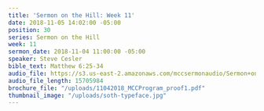 ```yaml
---
title: 'Sermon on the Hill: Week 11'
date: 2018-11-05 14:02:00 -05:00
position: 30
series: Sermon on the Hill
week: 11
sermon_date: 2018-11-04 11:00:00 -05:00
speaker: Steve Cesler
bible_text: Matthew 6:25-34
audio_file: https://s3.us-east-2.amazonaws.com/mccsermonaudio/Sermon+on+the+Hill_+Week+11.lite.mp3
audio_file_length: 15705984
brochure_file: "/uploads/11042018_MCCProgram_proof1.pdf"
thumbnail_image: "/uploads/soth-typeface.jpg"
---
```


